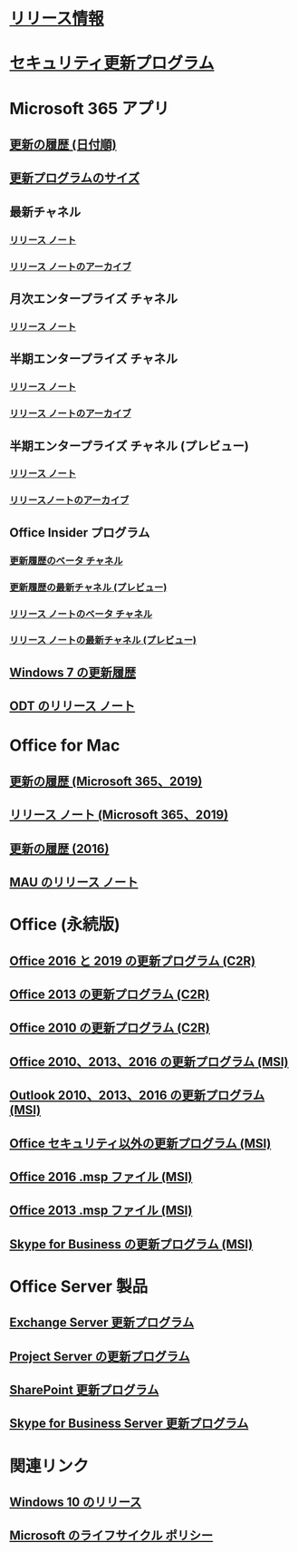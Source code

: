 # [リリース情報](release-notes-microsoft365-apps.md)
# [セキュリティ更新プログラム](microsoft365-apps-security-updates.md)
# Microsoft 365 アプリ
## [更新の履歴 (日付順)](update-history-microsoft365-apps-by-date.md)
## [更新プログラムのサイズ](download-sizes-microsoft365-apps-updates.md)

## 最新チャネル
### [リリース ノート](current-channel.md)
### [リリース ノートのアーカイブ](monthly-channel-archived.md)

## 月次エンタープライズ チャネル
### [リリース ノート](monthly-enterprise-channel.md)

## 半期エンタープライズ チャネル
### [リリース ノート](semi-annual-enterprise-channel.md)
### [リリース ノートのアーカイブ](semi-annual-enterprise-channel-archived.md)



## 半期エンタープライズ チャネル (プレビュー)
### [リリース ノート](semi-annual-enterprise-channel-preview.md)
### [リリースノートのアーカイブ](semi-annual-enterprise-channel-preview-archived.md)



## Office Insider プログラム  
### [更新履歴のベータ チャネル](Update-history-beta-channel.md)
### [更新履歴の最新チャネル (プレビュー)](update-history-current-channel-preview.md)
### [リリース ノートのベータ チャネル](beta-channel.md)
### [リリース ノートの最新チャネル (プレビュー)](current-channel-preview.md)

## [Windows 7 の更新履歴](update-history-office-Win7.md)

## [ODT のリリース ノート](ODT-release-history.md)

# Office for Mac
## [更新の履歴 (Microsoft 365、2019)](update-history-office-for-mac.md)
## [リリース ノート (Microsoft 365、2019)](release-notes-office-for-mac.md)
## [更新の履歴 (2016)](release-notes-office-2016-mac.md)
## [MAU のリリース ノート](release-history-microsoft-autoupdate.md)

# Office (永続版)
## [Office 2016 と 2019 の更新プログラム (C2R)](update-history-office-2019.md)
## [Office 2013 の更新プログラム (C2R)](update-history-office-2013.md)
## [Office 2010 の更新プログラム (C2R)](update-history-office-2010-click-to-run.md)
## [Office 2010、2013、2016 の更新プログラム (MSI)](office-updates-msi.md)
## [Outlook 2010、2013、2016 の更新プログラム (MSI)](outlook-updates-msi.md)
## [Office セキュリティ以外の更新プログラム (MSI)](office-MSI-non-security-updates.md)
## [Office 2016 .msp ファイル (MSI)](msp-files-office-2016.md)
## [Office 2013 .msp ファイル (MSI)](msp-files-office-2013.md)
## [Skype for Business の更新プログラム (MSI)](https://docs.microsoft.com/SkypeForBusiness/sfb-client-updates)

# Office Server 製品
## [Exchange Server 更新プログラム](https://docs.microsoft.com/Exchange/new-features/build-numbers-and-release-dates)
## [Project Server の更新プログラム](project-server-updates.md)
## [SharePoint 更新プログラム](sharepoint-updates.md)
## [Skype for Business Server 更新プログラム](https://docs.microsoft.com/SkypeForBusiness/sfb-server-updates)

# 関連リンク
## [Windows 10 のリリース](https://aka.ms/windows/releaseinfo)
## [Microsoft のライフサイクル ポリシー](https://support.microsoft.com/lifecycle)
